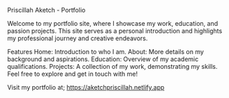 Priscillah Aketch - Portfolio

Welcome to my portfolio site, where I showcase my work, education, and passion projects. This site serves as a personal introduction and highlights my professional journey and creative endeavors.

Features
Home: Introduction to who I am.
About: More details on my background and aspirations.
Education: Overview of my academic qualifications.
Projects: A collection of my work, demonstrating my skills.
Feel free to explore and get in touch with me!

Visit my portfolio at; https://aketchpriscillah.netlify.app

